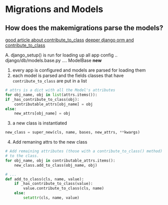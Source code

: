 # Migrations and Models

## How does the makemigrations parse the models?


[good article about contribute_to_class](https://lazypython.blogspot.com/2008/11/django-models-digging-little-deeper.html)
[deeper django orm and contribute_to_class](https://www.b-list.org/weblog/2019/mar/04/class/)

A. django_setup() is run for loading up all app config
    .. django/db/models.base.py
    .... ModelBase __new__
1. every app is configured and models are parsed for loading them
2. each model is parsed and the fields classes that have `contribute_to_class` are put in a list
```python
# attrs is a dict with all the Model's attributes
for obj_name, obj in list(attrs.items()):
if _has_contribute_to_class(obj):
    contributable_attrs[obj_name] = obj
else:
    new_attrs[obj_name] = obj
```
3. a new class is instantiated
```python
new_class = super_new(cls, name, bases, new_attrs, **kwargs)
```
4. Add remaning attrs to the new class
```python
# Add remaining attributes (those with a contribute_to_class() method)
# to the class.
for obj_name, obj in contributable_attrs.items():
    new_class.add_to_class(obj_name, obj)

# ...
def add_to_class(cls, name, value):
    if _has_contribute_to_class(value):
        value.contribute_to_class(cls, name)
    else:
        setattr(cls, name, value)
```
